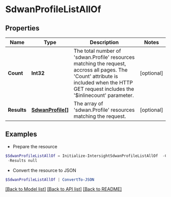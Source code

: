 # SdwanProfileListAllOf
## Properties

Name | Type | Description | Notes
------------ | ------------- | ------------- | -------------
**Count** | **Int32** | The total number of &#39;sdwan.Profile&#39; resources matching the request, accross all pages. The &#39;Count&#39; attribute is included when the HTTP GET request includes the &#39;$inlinecount&#39; parameter. | [optional] 
**Results** | [**SdwanProfile[]**](SdwanProfile.md) | The array of &#39;sdwan.Profile&#39; resources matching the request. | [optional] 

## Examples

- Prepare the resource
```powershell
$SdwanProfileListAllOf = Initialize-IntersightSdwanProfileListAllOf  -Count null `
 -Results null
```

- Convert the resource to JSON
```powershell
$SdwanProfileListAllOf | ConvertTo-JSON
```

[[Back to Model list]](../README.md#documentation-for-models) [[Back to API list]](../README.md#documentation-for-api-endpoints) [[Back to README]](../README.md)

